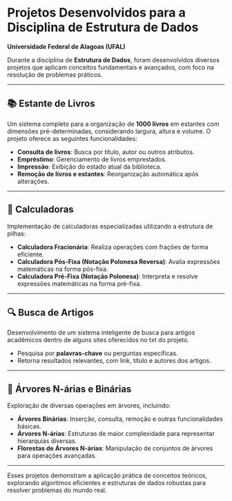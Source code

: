 # Projetos Desenvolvidos para a Disciplina de Estrutura de Dados  
**Universidade Federal de Alagoas (UFAL)**  

Durante a disciplina de **Estrutura de Dados**, foram desenvolvidos diversos projetos que aplicam conceitos fundamentais e avançados, com foco na resolução de problemas práticos.  

---

## 📚 **Estante de Livros**  
Um sistema completo para a organização de **1000 livros** em estantes com dimensões pré-determinadas, considerando largura, altura e volume. O projeto oferece as seguintes funcionalidades:  
- **Consulta de livros**: Busca por título, autor ou outros atributos.  
- **Empréstimo**: Gerenciamento de livros emprestados.  
- **Impressão**: Exibição do estado atual da biblioteca.  
- **Remoção de livros e estantes**: Reorganização automática após alterações.  

---

## 🧮 **Calculadoras**  
Implementação de calculadoras especializadas utilizando a estrutura de pilhas:  
- **Calculadora Fracionária**: Realiza operações com frações de forma eficiente.  
- **Calculadora Pós-Fixa (Notação Polonesa Reversa)**: Avalia expressões matemáticas na forma pós-fixa.  
- **Calculadora Pré-Fixa (Notação Polonesa)**: Interpreta e resolve expressões matemáticas na forma pré-fixa.  

---

## 🔍 **Busca de Artigos**  
Desenvolvimento de um sistema inteligente de busca para artigos acadêmicos dentro de alguns sites oferecidos no txt do projeto.  
- Pesquisa por **palavras-chave** ou perguntas específicas.  
- Retorna resultados relevantes, com link, título e autores dos artigos.  

---

## 🌲 **Árvores N-árias e Binárias**  
Exploração de diversas operações em árvores, incluindo:  
- **Árvores Binárias**: Inserção, consulta, remoção e outras funcionalidades básicas.  
- **Árvores N-árias**: Estruturas de maior complexidade para representar hierarquias diversas.  
- **Florestas de Árvores N-árias**: Manipulação de conjuntos de árvores para operações avançadas.  

---

Esses projetos demonstram a aplicação prática de conceitos teóricos, explorando algoritmos eficientes e estruturas de dados robustas para resolver problemas do mundo real.  
